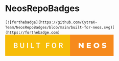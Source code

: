 # NeosRepoBadges
`[![forthebadge](https://github.com/CytraX-Team/NeosRepoBadges/blob/main/built-for-neos.svg)](https://forthebadge.com)`
[![forthebadge](https://github.com/CytraX-Team/NeosRepoBadges/blob/main/built-for-neos.svg)](https://forthebadge.com) 

